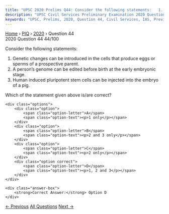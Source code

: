 ```yaml
---
title: "UPSC 2020 Prelims Q44: Consider the following statements:   1. Genetic changes can..."
description: "UPSC Civil Services Preliminary Examination 2020 Question 44 with options and answer"
keywords: "UPSC, Prelims, 2020, Question 44, Civil Services, IAS, Previous Year Questions"
---
```


<nav class="breadcrumb">
    <a href="../../">Home</a>
    <span>›</span>
    <a href="../">PIQ</a>
    <span>›</span>
    <a href="./">2020</a>
    <span>›</span>
    <span>Question 44</span>
</nav>

<div class="question-header">
    <div class="question-meta">
        <span class="year-badge">2020</span>
        <span class="question-number">Question 44</span>
        <span class="progress">44/100</span>
    </div>
    <div class="progress-bar">
        <div class="progress-fill" style="width: 44.0%"></div>
    </div>
</div>

<div class="question-content">
    <div class="question-text">
        <p>Consider the following statements:</p>
<ol>
<li>Genetic changes can be introduced in the cells that produce eggs or sperms of a prospective parent.</li>
<li>A person’s genome can be edited before birth at the early embryonic stage.</li>
<li>Human induced pluripotent stem cells can be injected into the embryo of a pig.</li>
</ol>
<p>Which of the statement given above is/are correct?</p>
    </div>
    
    <div class="options">
        <div class="option">
            <span class="option-letter">A</span>
            <span class="option-text"><p>1 only</p></span>
        </div>
        <div class="option">
            <span class="option-letter">B</span>
            <span class="option-text"><p>2 and 3 only</p></span>
        </div>
        <div class="option">
            <span class="option-letter">C</span>
            <span class="option-text"><p>2 only</p></span>
        </div>
        <div class="option correct">
            <span class="option-letter">D</span>
            <span class="option-text"><p>1, 2 and 3</p></span>
        </div>
    </div>

    <div class="answer-box">
        <strong>Correct Answer:</strong> Option D
    </div>
</div>

<div class="question-nav">
    <a href="../q043-the-experiment-will-employ-a-trio-of-spacecraft-fl/" class="nav-btn prev">← Previous</a>
    <a href="../" class="nav-btn center">All Questions</a>
    <a href="../q045-what-is-the-importance-of-using-pneumococcal-conju/" class="nav-btn next">Next →</a>
</div>
